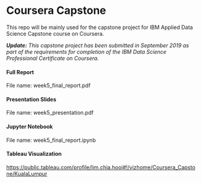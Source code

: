 # Coursera Capstone
This repo will be mainly used for the capstone project for IBM Applied Data Science Capstone course on Coursera. 

_**Update:** This capstone project has been submitted in September 2019 as part of the requirements for completion of the IBM Data Science Professional Certificate on Coursera._

#### Full Report
File name: week5_final_report.pdf

#### Presentation Slides
File name: week5_presentation.pdf

#### Jupyter Notebook
File name: week5_final_report.ipynb

#### Tableau Visualization
https://public.tableau.com/profile/lim.chia.hooi#!/vizhome/Coursera_Capstone/KualaLumpur
